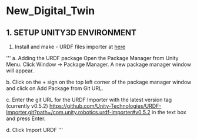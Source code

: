 # New_Digital_Twin
## 1. SETUP UNITY3D ENVIRONMENT
1. Install and make - URDF files importer at [here](https://github.com/Unity-Technologies/URDF-Importer)

'''
a. Adding the URDF package
Open the Package Manager from Unity Menu. Click Window -> Package Manager. A new package manager window will appear.

b. Click on the + sign on the top left corner of the package manager window and click on Add Package from Git URL.



c. Enter the git URL for the URDF Importer with the latest version tag (currently v0.5.2) https://github.com/Unity-Technologies/URDF-Importer.git?path=/com.unity.robotics.urdf-importer#v0.5.2 in the text box and press Enter.

d. Click Import URDF
'''

